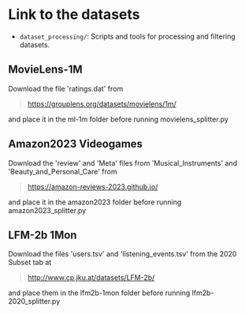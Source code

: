 # Link to the datasets 

- `dataset_processing/`: Scripts and tools for processing and filtering datasets.

## MovieLens-1M
Download the file 'ratings.dat' from 
> https://grouplens.org/datasets/movielens/1m/

and place it in the ml-1m folder before running movielens_splitter.py
## Amazon2023 Videogames
Download the 'review' and 'Meta' files from 'Musical_Instruments' and 'Beauty_and_Personal_Care' from 
> https://amazon-reviews-2023.github.io/

and place it in the amazon2023 folder before running amazon2023_splitter.py
## LFM-2b 1Mon
Download the files 'users.tsv' and 'listening_events.tsv' from the 2020 Subset tab at
> http://www.cp.jku.at/datasets/LFM-2b/

and place them in the lfm2b-1mon folder before running lfm2b-2020_splitter.py
